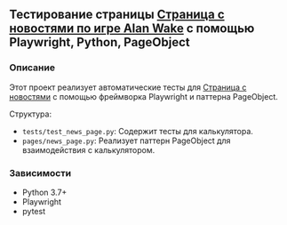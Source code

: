 ## Тестирование страницы [Страница с новостями по игре Alan Wake](https://www.alanwake.com/news/#/feed) с помощью Playwright, Python, PageObject
### Описание

Этот проект реализует автоматические тесты для [Страница с новостями](https://www.alanwake.com/news/#/feed) с помощью фреймворка Playwright и паттерна PageObject. 

Структура:

* `tests/test_news_page.py`:  Содержит тесты для калькулятора.
* `pages/news_page.py`:  Реализует паттерн PageObject для взаимодействия с калькулятором.

### Зависимости

* Python 3.7+
* Playwright
* pytest
